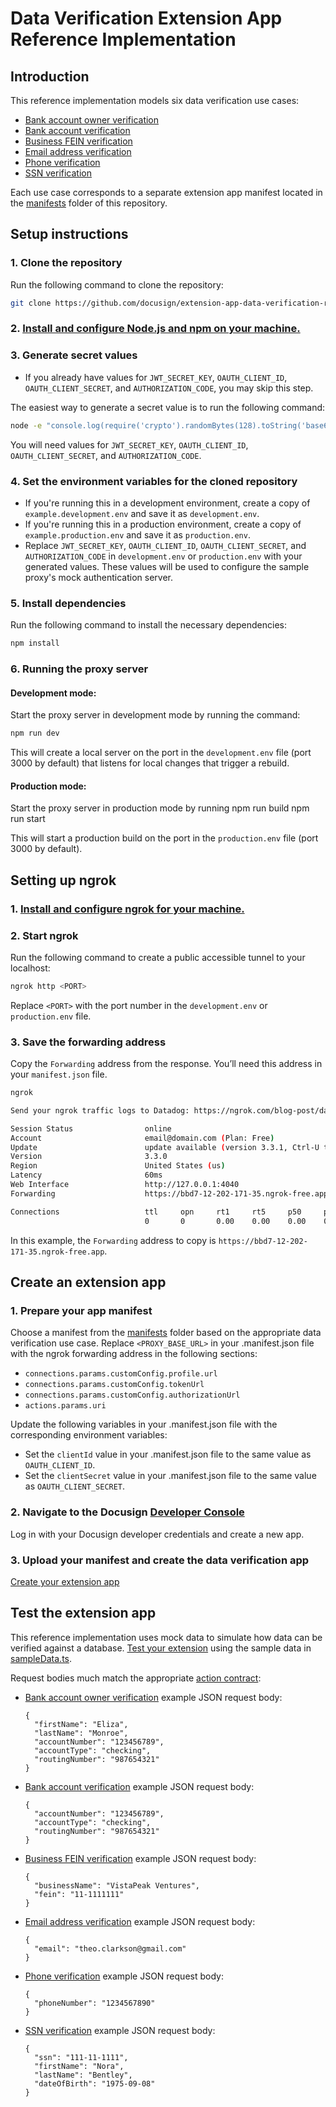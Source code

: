 # Data Verification Extension App Reference Implementation
## Introduction
This reference implementation models six data verification use cases:
* [Bank account owner verification](https://developers.docusign.com/extension-apps/extension-app-reference/extension-contracts/bank-account-owner-verification/)
* [Bank account verification](https://developers.docusign.com/extension-apps/extension-app-reference/extension-contracts/bank-account-verification/)
* [Business FEIN verification](https://developers.docusign.com/extension-apps/extension-app-reference/extension-contracts/business-fein-verification/)
* [Email address verification](https://developers.docusign.com/extension-apps/extension-app-reference/extension-contracts/email-address-verification/)
* [Phone verification](https://developers.docusign.com/extension-apps/extension-app-reference/extension-contracts/phone-verification/)
* [SSN verification](https://developers.docusign.com/extension-apps/extension-app-reference/extension-contracts/ssn-verification/)

Each use case corresponds to a separate extension app manifest located in the [manifests](/manifests/) folder of this repository.

## Setup instructions
### 1. Clone the repository
Run the following command to clone the repository:
```bash
git clone https://github.com/docusign/extension-app-data-verification-reference-implementation.git
```

### 2. [Install and configure Node.js and npm on your machine.](https://docs.npmjs.com/downloading-and-installing-node-js-and-npm)

### 3. Generate secret values
- If you already have values for `JWT_SECRET_KEY`, `OAUTH_CLIENT_ID`, `OAUTH_CLIENT_SECRET`, and `AUTHORIZATION_CODE`, you may skip this step.

The easiest way to generate a secret value is to run the following command:
```bash
node -e "console.log(require('crypto').randomBytes(128).toString('base64'));"
```

You will need values for `JWT_SECRET_KEY`, `OAUTH_CLIENT_ID`, `OAUTH_CLIENT_SECRET`, and `AUTHORIZATION_CODE`.

### 4. Set the environment variables for the cloned repository
- If you're running this in a development environment, create a copy of `example.development.env` and save it as `development.env`.
- If you're running this in a production environment, create a copy of `example.production.env` and save it as `production.env`.
- Replace `JWT_SECRET_KEY`, `OAUTH_CLIENT_ID`, `OAUTH_CLIENT_SECRET`, and `AUTHORIZATION_CODE` in `development.env` or `production.env` with your generated values. These values will be used to configure the sample proxy's mock authentication server.

### 5. Install dependencies
Run the following command to install the necessary dependencies:
```bash
npm install
```
### 6. Running the proxy server
#### Development mode:
Start the proxy server in development mode by running the command:
```bash
npm run dev
```

This will create a local server on the port in the `development.env` file (port 3000 by default) that listens for local changes that trigger a rebuild.

#### Production mode:
Start the proxy server in production mode by running
npm run build
npm run start

This will start a production build on the port in the `production.env` file (port 3000 by default).

## Setting up ngrok
### 1. [Install and configure ngrok for your machine.](https://ngrok.com/docs/getting-started/)
### 2. Start ngrok
Run the following command to create a public accessible tunnel to your localhost:

```bash
ngrok http <PORT>
```

Replace `<PORT>` with the port number in the `development.env` or `production.env` file.

### 3. Save the forwarding address
Copy the `Forwarding` address from the response. You’ll need this address in your `manifest.json` file.

```bash
ngrok

Send your ngrok traffic logs to Datadog: https://ngrok.com/blog-post/datadog-log

Session Status                online
Account                       email@domain.com (Plan: Free)
Update                        update available (version 3.3.1, Ctrl-U to update)
Version                       3.3.0
Region                        United States (us)
Latency                       60ms
Web Interface                 http://127.0.0.1:4040
Forwarding                    https://bbd7-12-202-171-35.ngrok-free.app -> http:

Connections                   ttl     opn     rt1     rt5     p50     p90
                              0       0       0.00    0.00    0.00    0.00
```

In this example, the `Forwarding` address to copy is `https://bbd7-12-202-171-35.ngrok-free.app`.

## Create an extension app
### 1. Prepare your app manifest
Choose a manifest from the [manifests](/manifests/) folder based on the appropriate data verification use case. Replace `<PROXY_BASE_URL>` in your .manifest.json file with the ngrok forwarding address in the following sections:
- `connections.params.customConfig.profile.url`
- `connections.params.customConfig.tokenUrl`
- `connections.params.customConfig.authorizationUrl`
- `actions.params.uri`

Update the following variables in your .manifest.json file with the corresponding environment variables:
- Set the `clientId` value in your .manifest.json file to the same value as `OAUTH_CLIENT_ID`.
- Set the `clientSecret` value in your .manifest.json file to the same value as `OAUTH_CLIENT_SECRET`.
### 2. Navigate to the Docusign [Developer Console](https://devconsole.docusign.com/)
Log in with your Docusign developer credentials and create a new app.
### 3. Upload your manifest and create the data verification app
[Create your extension app](https://developers.docusign.com/extension-apps/build-an-extension-app/create/)

## Test the extension app
This reference implementation uses mock data to simulate how data can be verified against a database. [Test your extension](https://developers.docusign.com/extension-apps/build-an-extension-app/test/) using the sample data in [sampleData.ts](src/constants/sampleData.ts).

Request bodies much match the appropriate [action contract](https://developers.docusign.com/extension-apps/extension-app-reference/app-manifest-reference/action/):
* [Bank account owner verification](https://developers.docusign.com/extension-apps/extension-app-reference/action-contracts/bank-account-owner-verification/#request) example JSON request body:
  ```
  {
    "firstName": "Eliza",
    "lastName": "Monroe",
    "accountNumber": "123456789",
    "accountType": "checking",
    "routingNumber": "987654321"
  }
  ```
* [Bank account verification](https://developers.docusign.com/extension-apps/extension-app-reference/action-contracts/bank-account-verification/#request) example JSON request body:
  ```
  {
    "accountNumber": "123456789",
    "accountType": "checking",
    "routingNumber": "987654321"
  }
  ```
* [Business FEIN verification](https://developers.docusign.com/extension-apps/extension-app-reference/action-contracts/business-fein-verification/#request) example JSON request body:
  ```
  {
    "businessName": "VistaPeak Ventures",
    "fein": "11-1111111"
  }
  ```
* [Email address verification](https://developers.docusign.com/extension-apps/extension-app-reference/action-contracts/email-address-verification/#request) example JSON request body:
  ```
  {
    "email": "theo.clarkson@gmail.com"
  }
  ```
* [Phone verification](https://developers.docusign.com/extension-apps/extension-app-reference/action-contracts/phone-verification/#request) example JSON request body:
  ```
  {
    "phoneNumber": "1234567890"
  }
  ```
* [SSN verification](https://developers.docusign.com/extension-apps/extension-app-reference/action-contracts/ssn-verification/#request) example JSON request body:
  ```
  {
    "ssn": "111-11-1111",
    "firstName": "Nora",
    "lastName": "Bentley",
    "dateOfBirth": "1975-09-08"
  }
  ```